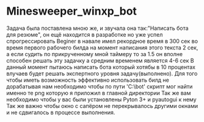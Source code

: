 # Minesweeper_winxp_bot
Задача была поставлена мною же, и звучала она так:"Написать бота для резюме", он ещё находится в разработке но уже успел спрогрессировать Beginer в навале имел рекордное время в 300 сек во время первого рабочего билда на момент написания этого текста 2 сек, а если судить по прикрученному мной таймеру то за 1.5 он вполне способен решать эту задачку а средним временем является 4-6 сек
В данный момент пытаюсь написать бота который хотябы в 10 процентах влучаев будет решать экспертного уровня задачу(выполнено).
Для того чтобы иметь возможность эффективно использовать билд не дорабатывая нам необходимо чтобы по пути 'C:\bot\' скрипт мог найти именно те png которую я приложил в главной директории
Так же вам необходимо чтобы у вас были установлены Pyton 3+ и pyautogui к нему
Так же важно чтобы окно с сапёром не перекрывалось другими окнами и не сдвигалось в процессе выполнения.
